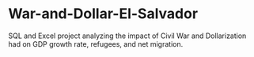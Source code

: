 # War-and-Dollar-El-Salvador
SQL and Excel project analyzing the impact of Civil War and Dollarization had on GDP growth rate, refugees, and net migration. 
